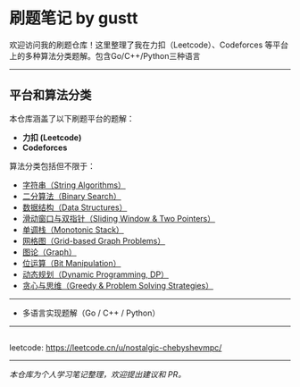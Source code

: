 # 刷题笔记 by gustt

欢迎访问我的刷题仓库！这里整理了我在力扣（Leetcode）、Codeforces 等平台上的多种算法分类题解。包含Go/C++/Python三种语言

---

##  平台和算法分类

本仓库涵盖了以下刷题平台的题解：

- **力扣 (Leetcode)**
- **Codeforces**

算法分类包括但不限于：



- [字符串（String Algorithms）](./string/README.md)
- [二分算法（Binary Search）](./binary-search/README.md)
- [数据结构（Data Structures）](./data-structure/README.md)
- [滑动窗口与双指针（Sliding Window & Two Pointers）](./sliding-window/README.md)
- [单调栈（Monotonic Stack）](./monotonic-stack/README.md)
- [网格图（Grid-based Graph Problems）](./grid/README.md)
- [图论（Graph）](./graph/README.md)
- [位运算（Bit Manipulation）](./bit/README.md)
- [动态规划（Dynamic Programming, DP）](./dp/README.md)
- [贪心与思维（Greedy & Problem Solving Strategies）](./math/README.md)


---


- 多语言实现题解（Go / C++ / Python）


---

##

leetcode: https://leetcode.cn/u/nostalgic-chebyshevmpc/


---

*本仓库为个人学习笔记整理，欢迎提出建议和 PR。*
